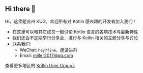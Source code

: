## Hi there 👋

Hi，这里是苏州 KUG，欢迎所有对 Kotlin 感兴趣的开发者加入我们！

- 在这里可以和其它成员一起讨论 Kotlin 语言的各项技术与最新特性
- 我们还会不定期举行分享会，进行与 Kotlin 相关的主题分享与讨论
- 联系我们:
  - WeChat: `hey7fine`，邀请进群
  - Email: miller2017@qq.com

查看更多地区的 [Kotlin User Groups](https://kotlinlang.org/community/user-groups/)
